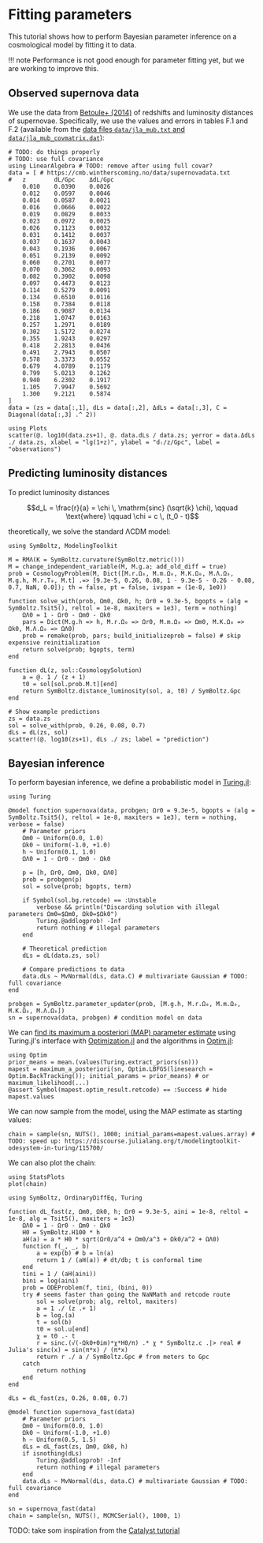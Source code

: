 # Fitting parameters

This tutorial shows how to perform Bayesian parameter inference on a cosmological model by fitting it to data.

!!! note
    Performance is not good enough for parameter fitting yet, but we are working to improve this.

## Observed supernova data

We use the data from [Betoule+ (2014)](https://arxiv.org/abs/1401.4064) of redshifts and luminosity distances of supernovae.
Specifically, we use the values and errors in tables F.1 and F.2
(available from the [data files `data/jla_mub.txt` and `data/jla_mub_covmatrix.dat`](http://supernovae.in2p3.fr/sdss_snls_jla/jla_likelihood_v6.tgz)):
```@example fit
# TODO: do things properly
# TODO: use full covariance
using LinearAlgebra # TODO: remove after using full covar?
data = [ # https://cmb.wintherscoming.no/data/supernovadata.txt
#   z        dL/Gpc    ΔdL/Gpc
    0.010    0.0390    0.0026
    0.012    0.0597    0.0046 
    0.014    0.0587    0.0021 
    0.016    0.0666    0.0022 
    0.019    0.0829    0.0033 
    0.023    0.0972    0.0025 
    0.026    0.1123    0.0032 
    0.031    0.1412    0.0037 
    0.037    0.1637    0.0043 
    0.043    0.1936    0.0067 
    0.051    0.2139    0.0092 
    0.060    0.2701    0.0077 
    0.070    0.3062    0.0093 
    0.082    0.3902    0.0098 
    0.097    0.4473    0.0123 
    0.114    0.5279    0.0091 
    0.134    0.6510    0.0116 
    0.158    0.7384    0.0118 
    0.186    0.9087    0.0134 
    0.218    1.0747    0.0163 
    0.257    1.2971    0.0189 
    0.302    1.5172    0.0274 
    0.355    1.9243    0.0297 
    0.418    2.2813    0.0436 
    0.491    2.7943    0.0507 
    0.578    3.3373    0.0552 
    0.679    4.0789    0.1179 
    0.799    5.0213    0.1262 
    0.940    6.2302    0.1917 
    1.105    7.9947    0.5692 
    1.300    9.2121    0.5874 
]
data = (zs = data[:,1], dLs = data[:,2], ΔdLs = data[:,3], C = Diagonal(data[:,3] .^ 2))

using Plots
scatter(@. log10(data.zs+1), @. data.dLs / data.zs; yerror = data.ΔdLs ./ data.zs, xlabel = "lg(1+z)", ylabel = "dₗ/z/Gpc", label = "observations")
```

## Predicting luminosity distances

To predict luminosity distances
```math
d_L = \frac{r}{a} = \chi \, \mathrm{sinc} (\sqrt{k} \chi),
\qquad \text{where} \qquad
\chi = c \, (t_0 - t)
```
theoretically, we solve the standard ΛCDM model:
```@example fit
using SymBoltz, ModelingToolkit

M = RMΛ(K = SymBoltz.curvature(SymBoltz.metric()))
M = change_independent_variable(M, M.g.a; add_old_diff = true)
prob = CosmologyProblem(M, Dict([M.r.Ω₀, M.m.Ω₀, M.K.Ω₀, M.Λ.Ω₀, M.g.h, M.r.T₀, M.t] .=> [9.3e-5, 0.26, 0.08, 1 - 9.3e-5 - 0.26 - 0.08, 0.7, NaN, 0.0]); th = false, pt = false, ivspan = (1e-8, 1e0))

function solve_with(prob, Ωm0, Ωk0, h; Ωr0 = 9.3e-5, bgopts = (alg = SymBoltz.Tsit5(), reltol = 1e-8, maxiters = 1e3), term = nothing)
    ΩΛ0 = 1 - Ωr0 - Ωm0 - Ωk0
    pars = Dict(M.g.h => h, M.r.Ω₀ => Ωr0, M.m.Ω₀ => Ωm0, M.K.Ω₀ => Ωk0, M.Λ.Ω₀ => ΩΛ0)
    prob = remake(prob, pars; build_initializeprob = false) # skip expensive reinitialization
    return solve(prob; bgopts, term)
end

function dL(z, sol::CosmologySolution)
    a = @. 1 / (z + 1)
    t0 = sol[sol.prob.M.t][end]
    return SymBoltz.distance_luminosity(sol, a, t0) / SymBoltz.Gpc
end

# Show example predictions
zs = data.zs
sol = solve_with(prob, 0.26, 0.08, 0.7)
dLs = dL(zs, sol)
scatter!(@. log10(zs+1), dLs ./ zs; label = "prediction")
```

## Bayesian inference

To perform bayesian inference, we define a probabilistic model in [Turing.jl](https://turinglang.org/):
```@example fit
using Turing

@model function supernova(data, probgen; Ωr0 = 9.3e-5, bgopts = (alg = SymBoltz.Tsit5(), reltol = 1e-8, maxiters = 1e3), term = nothing, verbose = false)
    # Parameter priors
    Ωm0 ~ Uniform(0.0, 1.0)
    Ωk0 ~ Uniform(-1.0, +1.0)
    h ~ Uniform(0.1, 1.0)
    ΩΛ0 = 1 - Ωr0 - Ωm0 - Ωk0

    p = [h, Ωr0, Ωm0, Ωk0, ΩΛ0]
    prob = probgen(p)
    sol = solve(prob; bgopts, term)

    if Symbol(sol.bg.retcode) == :Unstable
        verbose && println("Discarding solution with illegal parameters Ωm0=$Ωm0, Ωk0=$Ωk0")
        Turing.@addlogprob! -Inf
        return nothing # illegal parameters
    end

    # Theoretical prediction
    dLs = dL(data.zs, sol)

    # Compare predictions to data
    data.dLs ~ MvNormal(dLs, data.C) # multivariate Gaussian # TODO: full covariance
end

probgen = SymBoltz.parameter_updater(prob, [M.g.h, M.r.Ω₀, M.m.Ω₀, M.K.Ω₀, M.Λ.Ω₀])
sn = supernova(data, probgen) # condition model on data
```
We can [find its maximum a posteriori (MAP) parameter estimate](https://turinglang.org/docs/usage/mode-estimation/) using Turing.jl's interface with [Optimization.jl](https://docs.sciml.ai/Optimization/) and the algorithms in [Optim.jl](https://docs.sciml.ai/Optimization/stable/optimization_packages/optim/):
```@example fit
using Optim
prior_means = mean.(values(Turing.extract_priors(sn)))
mapest = maximum_a_posteriori(sn, Optim.LBFGS(linesearch = Optim.BackTracking()); initial_params = prior_means) # or maximum_likelihood(...)
@assert Symbol(mapest.optim_result.retcode) == :Success # hide
mapest.values
```
We can now sample from the model, using the MAP estimate as starting values:
```@example fit
chain = sample(sn, NUTS(), 1000; initial_params=mapest.values.array) # TODO: speed up: https://discourse.julialang.org/t/modelingtoolkit-odesystem-in-turing/115700/
```
We can also plot the chain:
```@example fit
using StatsPlots
plot(chain)
```

```@setup fit
using SymBoltz, OrdinaryDiffEq, Turing

function dL_fast(z, Ωm0, Ωk0, h; Ωr0 = 9.3e-5, aini = 1e-8, reltol = 1e-8, alg = Tsit5(), maxiters = 1e3)
    ΩΛ0 = 1 - Ωr0 - Ωm0 - Ωk0
    H0 = SymBoltz.H100 * h
    aH(a) = a * H0 * sqrt(Ωr0/a^4 + Ωm0/a^3 + Ωk0/a^2 + ΩΛ0)
    function f(_, _, b)
        a = exp(b) # b = ln(a)
        return 1 / (aH(a)) # dt/db; t is conformal time
    end
    tini = 1 / (aH(aini))
    bini = log(aini)
    prob = ODEProblem(f, tini, (bini, 0))
    try # seems faster than going the NaNMath and retcode route
        sol = solve(prob; alg, reltol, maxiters)
        a = 1 ./ (z .+ 1)
        b = log.(a)
        t = sol(b)
        t0 = sol.u[end]
        χ = t0 .- t
        r = sinc.(√(-Ωk0+0im)*χ*H0/π) .* χ * SymBoltz.c .|> real # Julia's sinc(x) = sin(π*x) / (π*x)
        return r ./ a / SymBoltz.Gpc # from meters to Gpc
    catch
        return nothing
    end
end

dLs = dL_fast(zs, 0.26, 0.08, 0.7)

@model function supernova_fast(data)
    # Parameter priors
    Ωm0 ~ Uniform(0.0, 1.0)
    Ωk0 ~ Uniform(-1.0, +1.0)
    h ~ Uniform(0.5, 1.5)
    dLs = dL_fast(zs, Ωm0, Ωk0, h)
    if isnothing(dLs)
        Turing.@addlogprob! -Inf
        return nothing # illegal parameters
    end
    data.dLs ~ MvNormal(dLs, data.C) # multivariate Gaussian # TODO: full covariance
end

sn = supernova_fast(data)
chain = sample(sn, NUTS(), MCMCSerial(), 1000, 1)
```

TODO: take som inspiration from the [Catalyst tutorial](https://docs.sciml.ai/Catalyst/stable/inverse_problems/global_sensitivity_analysis/)
